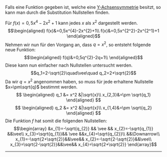 Falls eine Funktion gegeben ist, welche eine [Y-Achsensymmetrie](Achsensymmetrie ) besitzt, so kann man durch die Substitution Nullstellen finden.

Für $f(x)=0,5x^{4}-2x^{2}+1$ kann jedes $x$ als $x^2$ dargestellt werden.
$$\begin{aligned}
f(x)&=0,5x^{4}-2x^{2}+1\\
f(x)&=0,5x^{2^2}-2x^{2^1}+1
\end{aligned}$$
Nehmen wir nun für den Vorgang an, dass $q=x^2$, so entsteht folgende neue Funktion:
$$\begin{aligned}
f(q)&=0,5q^{2}-2q+1\\
\end{aligned}$$
Diese kann nun einfacher nach Nullstellen untersucht werden.
$$q_1=2-\sqrt{2}\quad\vee\quad q_2=2+\sqrt{2}$$
Da wir $q=x^2$ angenommen haben, so muss für jede erhaltene Nullstelle $x=\pm\sqrt{q}$ bestimmt werden.
$$ \begin{aligned}
q_1 &= x^2 &|\sqrt{x}\\
x_{2,3}&=\pm \sqrt{q_1}
\end{aligned} $$
$$ \begin{aligned}
q_2 &= x^2 &|\sqrt{x}\\
x_{1,4}&=\pm \sqrt{q_2}
\end{aligned} $$
Die Funktion $f$ hat somit die folgenden Nullstellen:
$$\begin{array}
	&x_{1}=-\sqrt{q_{2}} && \vee && x_{2}=-\sqrt{q_{1}} &&\vee\\ x_{3}=\sqrt{q_{1}}&&
		\vee &&x_{4}=\sqrt{q_{2}}\\
	&&\Downarrow\\
	x_{1}=-\sqrt{2+\sqrt{2}}&&\vee&&
	x_{2}=-\sqrt{2-\sqrt{2}}&&\vee\\ 
	x_{3}=\sqrt{2-\sqrt{2}}&&\vee&& 
	x_{4}=\sqrt{2+\sqrt{2}}
\end{array}$$

---